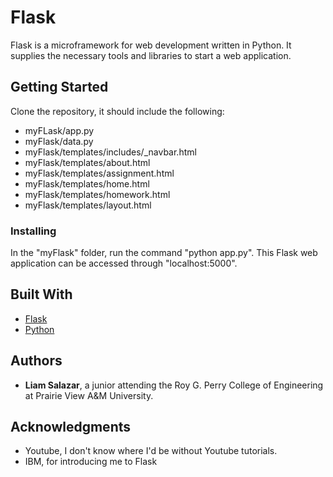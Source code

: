 # Flask
Flask is a microframework for web development written in Python. It supplies  the necessary tools and libraries to start a web application.


## Getting Started

Clone the repository, it should include the following:
* myFLask/app.py
* myFlask/data.py
* myFlask/templates/includes/_navbar.html
* myFlask/templates/about.html
* myFlask/templates/assignment.html
* myFlask/templates/home.html
* myFlask/templates/homework.html
* myFlask/templates/layout.html


### Installing

In the "myFlask" folder, run the command "python app.py". This Flask web application can be accessed through "localhost:5000".


## Built With

* [Flask](http://flask.pocoo.org/)
* [Python](https://www.python.org/downloads/) 



## Authors

* **Liam Salazar**, a junior attending the Roy G. Perry College of Engineering at Prairie View A&M University.


## Acknowledgments

* Youtube, I don't know where I'd be without Youtube tutorials.
* IBM, for introducing me to Flask